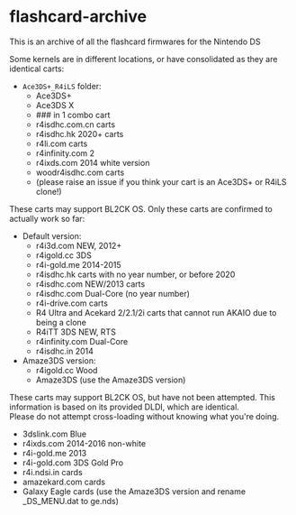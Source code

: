 # flashcard-archive
This is an archive of all the flashcard firmwares for the Nintendo DS

Some kernels are in different locations, or have consolidated as they are identical carts:

- `Ace3DS+_R4iLS` folder:
  - Ace3DS+
  - Ace3DS X
  - \### in 1 combo cart
  - r4isdhc.com.cn carts
  - r4isdhc.hk 2020+ carts
  - r4li.com carts
  - r4infinity.com 2
  - r4ixds.com 2014 white version
  - woodr4isdhc.com carts
  - (please raise an issue if you think your cart is an Ace3DS+ or R4iLS clone!)

These carts may support BL2CK OS. Only these carts are confirmed to actually work so far:
- Default version:
  - r4i3d.com NEW, 2012+
  - r4igold.cc 3DS
  - r4i-gold.me 2014-2015
  - r4isdhc.hk carts with no year number, or before 2020
  - r4isdhc.com NEW/2013 carts
  - r4isdhc.com Dual-Core (no year number)
  - r4i-drive.com carts
  - R4 Ultra and Acekard 2/2.1/2i carts that cannot run AKAIO due to being a clone
  - R4iTT 3DS NEW, RTS
  - r4infinity.com Dual-Core
  - r4isdhc.in 2014
- Amaze3DS version:
  - r4igold.cc Wood 
  - Amaze3DS (use the Amaze3DS version)

These carts may support BL2CK OS, but have not been attempted. This information is based on its provided DLDI, which are identical.  
Please do not attempt cross-loading without knowing what you're doing.
- 3dslink.com Blue
- r4ixds.com 2014-2016 non-white
- r4i-gold.me 2013
- r4i-gold.com 3DS Gold Pro
- r4i.ndsi.in cards
- amazekard.com cards
- Galaxy Eagle cards (use the Amaze3DS version and rename _DS_MENU.dat to ge.nds)
